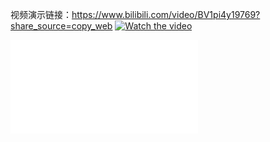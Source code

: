 视频演示链接：https://www.bilibili.com/video/BV1pi4y19769?share_source=copy_web
[![Watch the video](https://www.bilibili.com/video/BV1pi4y19769?share_source=copy_web)](https://www.bilibili.com/video/BV1pi4y19769?share_source=copy_web)
<iframe src="//player.bilibili.com/player.html?aid=550488585&bvid=BV1pi4y19769&cid=476750121&page=1" scrolling="no" border="0" frameborder="no" framespacing="0" allowfullscreen="true"> </iframe>

